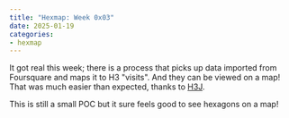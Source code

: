```yaml
---
title: "Hexmap: Week 0x03"
date: 2025-01-19
categories:
- hexmap
---
```


It got real this week; there is a process that picks up data imported from Foursquare and maps it to H3 "visits". And they can be viewed on a map! That was much easier than expected, thanks to [H3J](https://github.com/INSPIDE/h3j-h3t).

This is still a small POC but it sure feels good to see hexagons on a map!

